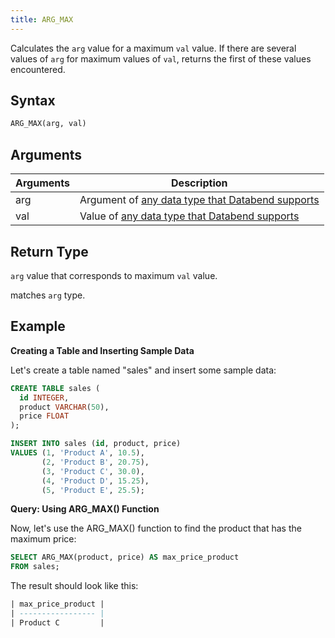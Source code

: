 ```yaml
---
title: ARG_MAX
---
```


Calculates the `arg` value for a maximum `val` value. If there are several values of `arg` for maximum values of `val`, returns the first of these values encountered.

## Syntax

```sql
ARG_MAX(arg, val)
```

## Arguments

| Arguments | Description                                                                                       |
|-----------|---------------------------------------------------------------------------------------------------|
| arg       | Argument of [any data type that Databend supports](../../13-sql-reference/10-data-types/index.md) |
| val       | Value of [any data type that Databend supports](../../13-sql-reference/10-data-types/index.md)    |

## Return Type

`arg` value that corresponds to maximum `val` value.

 matches `arg` type.

## Example

**Creating a Table and Inserting Sample Data**

Let's create a table named "sales" and insert some sample data:
```sql
CREATE TABLE sales (
  id INTEGER,
  product VARCHAR(50),
  price FLOAT
);

INSERT INTO sales (id, product, price)
VALUES (1, 'Product A', 10.5),
       (2, 'Product B', 20.75),
       (3, 'Product C', 30.0),
       (4, 'Product D', 15.25),
       (5, 'Product E', 25.5);
```

**Query: Using ARG_MAX() Function**

Now, let's use the ARG_MAX() function to find the product that has the maximum price:
```sql
SELECT ARG_MAX(product, price) AS max_price_product
FROM sales;
```

The result should look like this:
```sql
| max_price_product |
| ----------------- |
| Product C         |
```